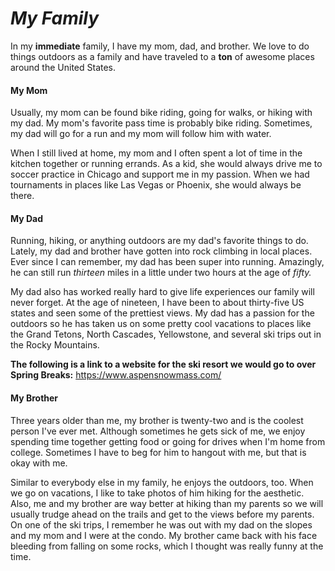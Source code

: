 # *My Family*

In my **immediate** family, I have my mom, dad, and brother. We love to do things outdoors as a family and have traveled to a **ton** of awesome places around the United States. 

#### My Mom
Usually, my mom can be found bike riding, going for walks, or hiking with my dad. My mom's favorite pass time is probably bike riding. Sometimes, my dad will go for a run and my mom will follow him with water. 

When I still lived at home, my mom and I often spent a lot of time in the kitchen together or running errands. As a kid, she would always drive me to soccer practice in Chicago and support me in my passion. When we had tournaments in places like Las Vegas or Phoenix, she would always be there.

#### My Dad
Running, hiking, or anything outdoors are my dad's favorite things to do. Lately, my dad and brother have gotten into rock climbing in local places. Ever since I can remember, my dad has been super into running. Amazingly, he can still run *thirteen* miles in a little under two hours at the age of *fifty.* 

My dad also has worked really hard to give life experiences our family will never forget. At the age of nineteen, I have been to about thirty-five US states and seen some of the prettiest views. My dad has a passion for the outdoors so he has taken us on some pretty cool vacations to places like the Grand Tetons, North Cascades, Yellowstone, and several ski trips out in the Rocky Mountains. 

**The following is a link to a website for the ski resort we would go to over Spring Breaks:**
<https://www.aspensnowmass.com/>

#### My Brother
Three years older than me, my brother is twenty-two and is the coolest person I've ever met. Although sometimes he gets sick of me, we enjoy spending time together getting food or going for drives when I'm home from college. Sometimes I have to beg for him to hangout with me, but that is okay with me.

Similar to everybody else in my family, he enjoys the outdoors, too. When we go on vacations, I like to take photos of him hiking for the aesthetic. Also, me and my brother are way better at hiking than my parents so we will usually trudge ahead on the trails and get to the views before my parents. On one of the ski trips, I remember he was out with my dad on the slopes and my mom and I were at the condo. My brother came back with his face bleeding from falling on some rocks, which I thought was really funny at the time. 